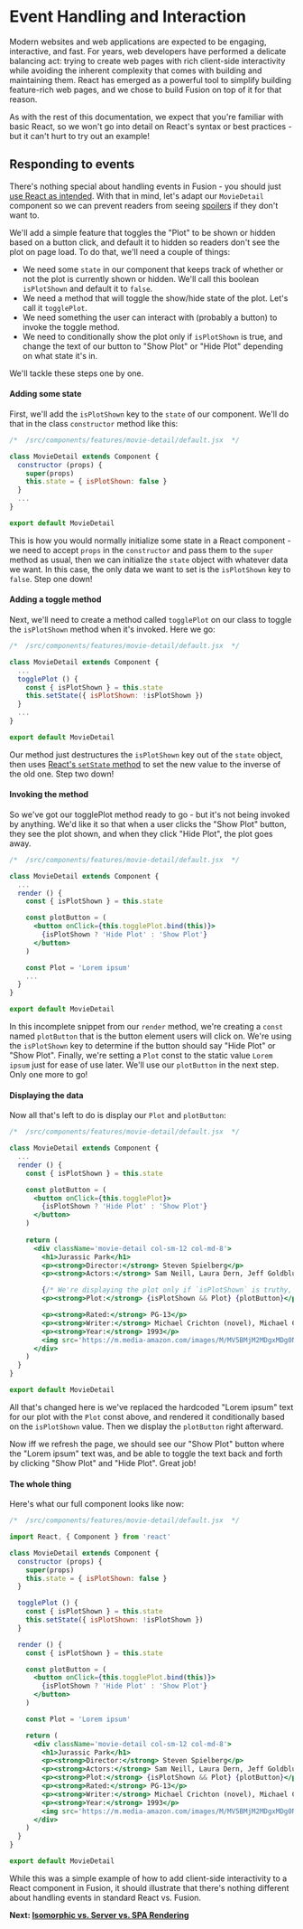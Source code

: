 # Event Handling and Interaction 

Modern websites and web applications are expected to be engaging, interactive, and fast. For years, web developers have performed a delicate balancing act: trying to create web pages with rich client-side interactivity while avoiding the inherent complexity that comes with building and maintaining them. React has emerged as a powerful tool to simplify building feature-rich web pages, and we chose to build Fusion on top of it for that reason.

As with the rest of this documentation, we expect that you're familiar with basic React, so we won't go into detail on React's syntax or best practices - but it can't hurt to try out an example!

## Responding to events

There's nothing special about handling events in Fusion - you should just [use React as intended](https://reactjs.org/docs/handling-events.html). With that in mind, let's adapt our `MovieDetail` component so we can prevent readers from seeing [spoilers](https://www.geeky-gadgets.com/wp-content/uploads/2009/09/movie-spoilers-t-shirt_1.jpg) if they don't want to.

We'll add a simple feature that toggles the "Plot" to be shown or hidden based on a button click, and default it to hidden so readers don't see the plot on page load. To do that, we'll need a couple of things:

- We need some `state` in our component that keeps track of whether or not the plot is currently shown or hidden. We'll call this boolean `isPlotShown` and default it to `false`.
- We need a method that will toggle the show/hide state of the plot. Let's call it `togglePlot`.
- We need something the user can interact with (probably a button) to invoke the toggle method.
- We need to conditionally show the plot only if `isPlotShown` is true, and change the text of our button to "Show Plot" or "Hide Plot" depending on what state it's in.

We'll tackle these steps one by one.

#### Adding some state

First, we'll add the `isPlotShown` key to the `state` of our component. We'll do that in the class `constructor` method like this:

```jsx
/*  /src/components/features/movie-detail/default.jsx  */

class MovieDetail extends Component {
  constructor (props) {
    super(props)
    this.state = { isPlotShown: false }
  }
  ...
}

export default MovieDetail
```

This is how you would normally initialize some state in a React component - we need to accept `props` in the `constructor` and pass them to the `super` method as usual, then we can initialize the `state` object with whatever data we want. In this case, the only data we want to set is the `isPlotShown` key to `false`. Step one down!

#### Adding a toggle method

Next, we'll need to create a method called `togglePlot` on our class to toggle the `isPlotShown` method when it's invoked. Here we go:

```jsx
/*  /src/components/features/movie-detail/default.jsx  */

class MovieDetail extends Component {
  ...
  togglePlot () {
    const { isPlotShown } = this.state
    this.setState({ isPlotShown: !isPlotShown })
  }
  ...
}

export default MovieDetail
```

Our method just destructures the `isPlotShown` key out of the `state` object, then uses [React's `setState` method](https://reactjs.org/docs/react-component.html#setstate) to set the new value to the inverse of the old one. Step two down!

#### Invoking the method

So we've got our togglePlot method ready to go - but it's not being invoked by anything. We'd like it so that when a user clicks the "Show Plot" button, they see the plot shown, and when they click "Hide Plot", the plot goes away.

```jsx
/*  /src/components/features/movie-detail/default.jsx  */

class MovieDetail extends Component {
  ...
  render () {
    const { isPlotShown } = this.state

    const plotButton = (
      <button onClick={this.togglePlot.bind(this)}>
        {isPlotShown ? 'Hide Plot' : 'Show Plot'}
      </button>
    )

    const Plot = 'Lorem ipsum'
    ...
  }
}

export default MovieDetail
```

In this incomplete snippet from our `render` method, we're creating a `const` named `plotButton` that is the button element users will click on. We're using the `isPlotShown` key to determine if the button should say "Hide Plot" or "Show Plot". Finally, we're setting a `Plot` const to the static value `Lorem ipsum` just for ease of use later. We'll use our `plotButton` in the next step. Only one more to go!

#### Displaying the data

Now all that's left to do is display our `Plot` and `plotButton`:

```jsx
/*  /src/components/features/movie-detail/default.jsx  */

class MovieDetail extends Component {
  ...
  render () {
    const { isPlotShown } = this.state

    const plotButton = (
      <button onClick={this.togglePlot}>
        {isPlotShown ? 'Hide Plot' : 'Show Plot'}
      </button>
    )
    
    return (
      <div className='movie-detail col-sm-12 col-md-8'>
        <h1>Jurassic Park</h1>
        <p><strong>Director:</strong> Steven Spielberg</p>
        <p><strong>Actors:</strong> Sam Neill, Laura Dern, Jeff Goldblum, Richard Attenborough</p>

        {/* We're displaying the plot only if `isPlotShown` is truthy, and then rendering the `plotButton` */}
        <p><strong>Plot:</strong> {isPlotShown && Plot} {plotButton}</p>

        <p><strong>Rated:</strong> PG-13</p>
        <p><strong>Writer:</strong> Michael Crichton (novel), Michael Crichton (screenplay), David Koepp (screenplay)</p>
        <p><strong>Year:</strong> 1993</p>
        <img src='https://m.media-amazon.com/images/M/MV5BMjM2MDgxMDg0Nl5BMl5BanBnXkFtZTgwNTM2OTM5NDE@._V1_SX300.jpg' alt={`Poster for Jurassic Park`} />
      </div>
    )
  }
}

export default MovieDetail
```

All that's changed here is we've replaced the hardcoded "Lorem ipsum" text for our plot with the `Plot` const above, and rendered it conditionally based on the `isPlotShown` value. Then we display the `plotButton` right afterward.

Now iff we refresh the page, we should see our "Show Plot" button where the "Lorem ipsum" text was, and be able to toggle the text back and forth by clicking "Show Plot" and "Hide Plot". Great job!

#### The whole thing

Here's what our full component looks like now:

```jsx
/*  /src/components/features/movie-detail/default.jsx  */

import React, { Component } from 'react'

class MovieDetail extends Component {
  constructor (props) {
    super(props)
    this.state = { isPlotShown: false }
  }

  togglePlot () {
    const { isPlotShown } = this.state
    this.setState({ isPlotShown: !isPlotShown })
  }

  render () {
    const { isPlotShown } = this.state

    const plotButton = (
      <button onClick={this.togglePlot.bind(this)}>
        {isPlotShown ? 'Hide Plot' : 'Show Plot'}
      </button>
    )

    const Plot = 'Lorem ipsum'

    return (
      <div className='movie-detail col-sm-12 col-md-8'>
        <h1>Jurassic Park</h1>
        <p><strong>Director:</strong> Steven Spielberg</p>
        <p><strong>Actors:</strong> Sam Neill, Laura Dern, Jeff Goldblum, Richard Attenborough</p>
        <p><strong>Plot:</strong> {isPlotShown && Plot} {plotButton}</p>
        <p><strong>Rated:</strong> PG-13</p>
        <p><strong>Writer:</strong> Michael Crichton (novel), Michael Crichton (screenplay), David Koepp (screenplay)</p>
        <p><strong>Year:</strong> 1993</p>
        <img src='https://m.media-amazon.com/images/M/MV5BMjM2MDgxMDg0Nl5BMl5BanBnXkFtZTgwNTM2OTM5NDE@._V1_SX300.jpg' alt={`Poster for Jurassic Park`} />
      </div>
    )
  }
}

export default MovieDetail
```

While this was a simple example of how to add client-side interactivity to a React component in Fusion, it should illustrate that there's nothing different about handling events in standard React vs. Fusion.

 **Next: [Isomorphic vs. Server vs. SPA Rendering](./isomorphic-server-spa-rendering.md)**

